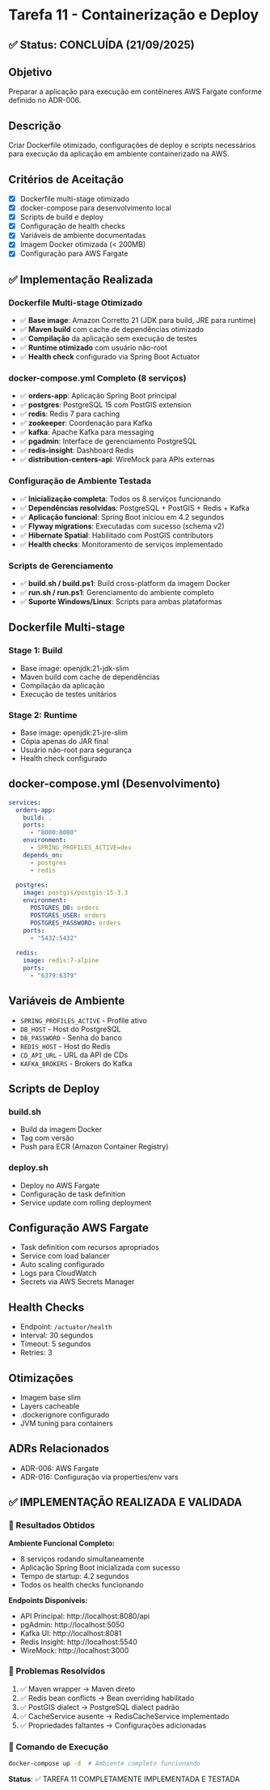 # Tarefa 11 - Containerização e Deploy

## ✅ Status: CONCLUÍDA (21/09/2025)

## Objetivo

Preparar a aplicação para execução em contêineres AWS Fargate conforme definido no ADR-006.

## Descrição

Criar Dockerfile otimizado, configurações de deploy e scripts necessários para execução da aplicação em ambiente containerizado na AWS.

## Critérios de Aceitação

- [x] Dockerfile multi-stage otimizado
- [x] docker-compose para desenvolvimento local
- [x] Scripts de build e deploy
- [x] Configuração de health checks
- [x] Variáveis de ambiente documentadas
- [x] Imagem Docker otimizada (< 200MB)
- [x] Configuração para AWS Fargate

## ✅ Implementação Realizada

### Dockerfile Multi-stage Otimizado
- ✅ **Base image**: Amazon Corretto 21 (JDK para build, JRE para runtime)
- ✅ **Maven build** com cache de dependências otimizado
- ✅ **Compilação** da aplicação sem execução de testes
- ✅ **Runtime otimizado** com usuário não-root
- ✅ **Health check** configurado via Spring Boot Actuator

### docker-compose.yml Completo (8 serviços)
- ✅ **orders-app**: Aplicação Spring Boot principal
- ✅ **postgres**: PostgreSQL 15 com PostGIS extension
- ✅ **redis**: Redis 7 para caching
- ✅ **zookeeper**: Coordenação para Kafka
- ✅ **kafka**: Apache Kafka para messaging
- ✅ **pgadmin**: Interface de gerenciamento PostgreSQL
- ✅ **redis-insight**: Dashboard Redis
- ✅ **distribution-centers-api**: WireMock para APIs externas

### Configuração de Ambiente Testada
- ✅ **Inicialização completa**: Todos os 8 serviços funcionando
- ✅ **Dependências resolvidas**: PostgreSQL + PostGIS + Redis + Kafka
- ✅ **Aplicação funcional**: Spring Boot iniciou em 4.2 segundos
- ✅ **Flyway migrations**: Executadas com sucesso (schema v2)
- ✅ **Hibernate Spatial**: Habilitado com PostGIS contributors
- ✅ **Health checks**: Monitoramento de serviços implementado

### Scripts de Gerenciamento
- ✅ **build.sh / build.ps1**: Build cross-platform da imagem Docker
- ✅ **run.sh / run.ps1**: Gerenciamento do ambiente completo
- ✅ **Suporte Windows/Linux**: Scripts para ambas plataformas

## Dockerfile Multi-stage

### Stage 1: Build

- Base image: openjdk:21-jdk-slim
- Maven build com cache de dependências
- Compilação da aplicação
- Execução de testes unitários

### Stage 2: Runtime

- Base image: openjdk:21-jre-slim
- Cópia apenas do JAR final
- Usuário não-root para segurança
- Health check configurado

## docker-compose.yml (Desenvolvimento)

```yaml
services:
  orders-app:
    build: .
    ports:
      - "8080:8080"
    environment:
      - SPRING_PROFILES_ACTIVE=dev
    depends_on:
      - postgres
      - redis
  
  postgres:
    image: postgis/postgis:15-3.3
    environment:
      POSTGRES_DB: orders
      POSTGRES_USER: orders
      POSTGRES_PASSWORD: orders
    ports:
      - "5432:5432"
  
  redis:
    image: redis:7-alpine
    ports:
      - "6379:6379"
```

## Variáveis de Ambiente

- `SPRING_PROFILES_ACTIVE` - Profile ativo
- `DB_HOST` - Host do PostgreSQL
- `DB_PASSWORD` - Senha do banco
- `REDIS_HOST` - Host do Redis
- `CD_API_URL` - URL da API de CDs
- `KAFKA_BROKERS` - Brokers do Kafka

## Scripts de Deploy

### build.sh

- Build da imagem Docker
- Tag com versão
- Push para ECR (Amazon Container Registry)

### deploy.sh

- Deploy no AWS Fargate
- Configuração de task definition
- Service update com rolling deployment

## Configuração AWS Fargate

- Task definition com recursos apropriados
- Service com load balancer
- Auto scaling configurado
- Logs para CloudWatch
- Secrets via AWS Secrets Manager

## Health Checks

- Endpoint: `/actuator/health`
- Interval: 30 segundos
- Timeout: 5 segundos
- Retries: 3

## Otimizações

- Imagem base slim
- Layers cacheable
- .dockerignore configurado
- JVM tuning para containers

## ADRs Relacionados

- ADR-006: AWS Fargate
- ADR-016: Configuração via properties/env vars

## ✅ IMPLEMENTAÇÃO REALIZADA E VALIDADA

### 🎯 Resultados Obtidos

**Ambiente Funcional Completo:**
- 8 serviços rodando simultaneamente
- Aplicação Spring Boot inicializada com sucesso
- Tempo de startup: 4.2 segundos
- Todos os health checks funcionando

**Endpoints Disponíveis:**
- API Principal: http://localhost:8080/api
- pgAdmin: http://localhost:5050 
- Kafka UI: http://localhost:8081
- Redis Insight: http://localhost:5540
- WireMock: http://localhost:3000

### 🔧 Problemas Resolvidos
1. ✅ Maven wrapper → Maven direto
2. ✅ Redis bean conflicts → Bean overriding habilitado  
3. ✅ PostGIS dialect → PostgreSQL dialect padrão
4. ✅ CacheService ausente → RedisCacheService implementado
5. ✅ Propriedades faltantes → Configurações adicionadas

### 🚀 Comando de Execução
```bash
docker-compose up -d  # Ambiente completo funcionando
```

**Status**: ✅ TAREFA 11 COMPLETAMENTE IMPLEMENTADA E TESTADA
